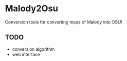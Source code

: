 # Malody2Osu
Conversion tools for converting maps of Malody into OSU!

## TODO
- conversion algorithm
- web interface
